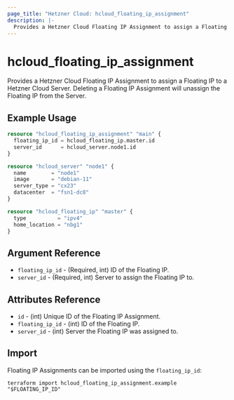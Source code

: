 ```yaml
---
page_title: "Hetzner Cloud: hcloud_floating_ip_assignment"
description: |-
  Provides a Hetzner Cloud Floating IP Assignment to assign a Floating IP to a Hetzner Cloud Server.
---
```


# hcloud_floating_ip_assignment

Provides a Hetzner Cloud Floating IP Assignment to assign a Floating IP to a Hetzner Cloud Server. Deleting a Floating IP Assignment will unassign the Floating IP from the Server.

## Example Usage

```terraform
resource "hcloud_floating_ip_assignment" "main" {
  floating_ip_id = hcloud_floating_ip.master.id
  server_id      = hcloud_server.node1.id
}

resource "hcloud_server" "node1" {
  name        = "node1"
  image       = "debian-11"
  server_type = "cx23"
  datacenter  = "fsn1-dc8"
}

resource "hcloud_floating_ip" "master" {
  type          = "ipv4"
  home_location = "nbg1"
}
```

## Argument Reference

- `floating_ip_id` - (Required, int) ID of the Floating IP.
- `server_id` - (Required, int) Server to assign the Floating IP to.

## Attributes Reference

- `id` - (int) Unique ID of the Floating IP Assignment.
- `floating_ip_id` - (int) ID of the Floating IP.
- `server_id` - (int) Server the Floating IP was assigned to.

## Import

Floating IP Assignments can be imported using the `floating_ip_id`:

```shell
terraform import hcloud_floating_ip_assignment.example "$FLOATING_IP_ID"
```
